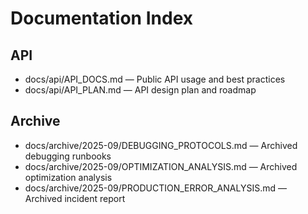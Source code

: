# Documentation Index

## API
- docs/api/API_DOCS.md — Public API usage and best practices
- docs/api/API_PLAN.md — API design plan and roadmap

## Archive
- docs/archive/2025-09/DEBUGGING_PROTOCOLS.md — Archived debugging runbooks
- docs/archive/2025-09/OPTIMIZATION_ANALYSIS.md — Archived optimization analysis
- docs/archive/2025-09/PRODUCTION_ERROR_ANALYSIS.md — Archived incident report
